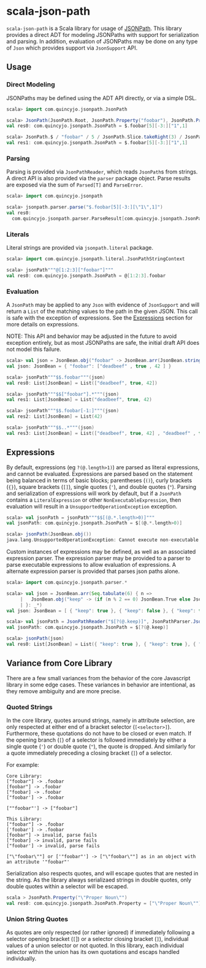 # scala-json-path

`scala-json-path` is a Scala library for usage of [JSONPath](https://goessner.net/articles/JsonPath/). This library
provides a direct ADT for modeling JSONPaths with support for serialization and parsing. In addition, evaluation of
JSONPaths may be done on any type of `Json` which provides support via `JsonSupport` API.

## Usage

### Direct Modeling

JSONPaths may be defined using the ADT API directly, or via a simple DSL.

```scala
scala> import com.quincyjo.jsonpath.JsonPath

scala> JsonPath(JsonPath.Root, JsonPath.Property("foobar"), JsonPath.Property(5), JsonPath.Property(JsonPath.Slice.takeRight(3)), JsonPath.Union("1", 1))
val res0: com.quincyjo.jsonpath.JsonPath = $.foobar[5][-3:]["1",1]

scala> JsonPath.$ / "foobar" / 5 / JsonPath.Slice.takeRight(3) / JsonPath.Union("1", 1)
val res1: com.quincyjo.jsonpath.JsonPath = $.foobar[5][-3:]["1",1]
```

### Parsing

Parsing is provided via `JsonPathReader`, which reads `JsonPath`s from strings. A direct API is also provided via
the `parser` package object. Parse results are exposed via the sum of `Parsed[T]` and `ParseError`.

```scala
scala> import com.quincyjo.jsonpath

scala> jsonpath.parser.parse("$.foobar[5][-3:][\"1\",1]")
val res0:
  com.quincyjo.jsonpath.parser.ParseResult[com.quincyjo.jsonpath.JsonPath] = Parsed($.foobar[5][-3:]["1",1])
```

### Literals

Literal strings are provided via `jsonpath.literal` package.

```scala
scala> import com.quincyjo.jsonpath.literal.JsonPathStringContext

scala> jsonPath"""@[1:2:3]["foobar"]"""
val res0: com.quincyjo.jsonpath.JsonPath = @[1:2:3].foobar
```

### Evaluation

A `JsonPath` may be applied to any `Json` with evidence of `JsonSupport` and will return a `List` of the matching values
to the path in the given JSON. This call is safe with the exception of expressions. See the [Expressions](#Expressions)
section for more details on expressions.

NOTE: This API and behavior may be adjusted in the future to avoid exception entirely, but as most JSONPaths are safe,
the initial draft API does not model this failure.

```scala
scala> val json = JsonBean.obj("foobar" -> JsonBean.arr(JsonBean.string("deadbeef"), JsonBean.True, JsonBean.number(42)))
val json: JsonBean = { "foobar": ["deadbeef" , true , 42 ] }

scala> jsonPath"""$$.foobar"""(json)
val res0: List[JsonBean] = List(["deadbeef", true, 42])

scala> jsonPath"""$$["foobar"].*"""(json)
val res1: List[JsonBean] = List("deadbeef", true, 42)

scala> jsonPath"""$$.foobar[-1:]"""(json)
val res2: List[JsonBean] = List(42)

scala> jsonPath"""$$..*"""(json)
val res3: List[JsonBean] = List(["deadbeef", true, 42] , "deadbeef" , true , 42)
```

## Expressions

By default, expressions (eg `?(@.length>1)`) are parsed as literal expressions, and cannot be evaluated. Expressions are
parsed based on the statement being balanced in terms of basic blocks; parentheses (`()`), curly brackets (`{}`), square
brackets (`[]`), single quotes (`'`), and double quotes (`"`). Parsing and serialization of expressions will work by
default, but if a `JsonPath` contains a `LiteralExpression` or other `NonExecutableExpression`, then evaluation will
result in a `UnsupportedOperationException` exception.

```scala
scala> val jsonPath = jsonPath"""$$[(@.*.length>0)]"""
val jsonPath: com.quincyjo.jsonpath.JsonPath = $[(@.*.length>0)]

scala> jsonPath(JsonBean.obj())
java.lang.UnsupportedOperationException: Cannot execute non-executable expression '@.*.length>0'. In order to support executing evaluation of script expressions , provide an ExpressionParser via JsonPathParserOptions which parses ExecutableExpressions.
```

Custom instances of expressions may be defined, as well as an associated expression parser. The expression parser may be
provided to a parser to parse executable expressions to allow evaluation of expressions. A alternate expression parser
is provided that parses json paths alone.

```scala
scala> import com.quincyjo.jsonpath.parser.*

scala> val json = JsonBean.arr(Seq.tabulate(6) { n =>
     |   JsonBean.obj("keep" -> (if (n % 2 == 0) JsonBean.True else JsonBean.False))
     | }: _*)
val json: JsonBean = [ { "keep": true }, { "keep": false }, { "keep": true }, { "keep": false }, { "keep": true }, { "keep": false } ]

scala> val jsonPath = JsonPathReader("$[?(@.keep)]", JsonPathParser.JsonPathParserOptions(expressionParser = ExpressionParser.JsonPathExpressionParser)).parseInput().get
val jsonPath: com.quincyjo.jsonpath.JsonPath = $[?(@.keep)]

scala> jsonPath(json)
val res0: List[JsonBean] = List({ "keep": true }, { "keep": true }, { "keep": true })
```

## Variance from Core Library

There are a few small variances from the behavior of the core Javascript library in some edge cases.
These variances in behavior are intentional, as they remove ambiguity and are more precise.

### Quoted Strings

In the core library, quotes around strings, namely in attribute selection, are only respected at either end of a bracket
selector (`[<selector>]`). Furthermore, these quotations do not have to be closed or even match. If the opening
branch (`[`) of a selector is followed immediately by either a single quote (`'`) or double quote (`"`), the quote is
dropped. And similarly for a quote immediately preceding a closing bracket (`]`) of a selector.

For example:

```
Core Library:
["foobar"] -> .foobar
[foobar"] -> .foobar
["foobar] -> .foobar
["foobar'] -> .foobar

[""foobar"'] -> ["foobar"]

This Library:
["foobar"] -> .foobar
['foobar'] -> .foobar
[foobar"] -> invalid, parse fails
["foobar] -> invalid, parse fails
["foobar'] -> invalid, parse fails

["\"foobar\""] or ['"foobar"'] -> ["\"foobar\""] as in an object with an attribute '"foobar"' 
```

Serialization also respects quotes, and will escape quotes that are nested in the string. As the library always
serializaed strings in double quotes, only double quotes within a selector will be escaped.

```scala
scala > JsonPath.Property("\"Proper Noun\"")
val res0: com.quincyjo.jsonpath.JsonPath.Property = ["\"Proper Noun\""]
```

### Union String Quotes

As quotes are only respected (or rather ignored) if immediately following a selector opening bracket (`[`]) or a
selector closing bracket (`]`), individual values of a union selector or not quoted. In this library, each individual
selector within the union has its own quotations and escaps handled individually.